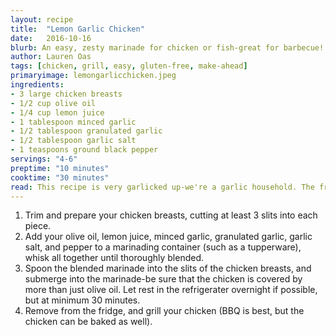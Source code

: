 ```yaml
---
layout: recipe
title:  "Lemon Garlic Chicken"
date:   2016-10-16
blurb: An easy, zesty marinade for chicken or fish-great for barbecue!
author: Lauren Oas
tags: [chicken, grill, easy, gluten-free, make-ahead]
primaryimage: lemongarlicchicken.jpeg
ingredients:
- 3 large chicken breasts 
- 1/2 cup olive oil
- 1/4 cup lemon juice
- 1 tablespoon minced garlic
- 1/2 tablespoon granulated garlic
- 1/2 tablespoon garlic salt
- 1 teaspoons ground black pepper
servings: "4-6"
preptime: "10 minutes"
cooktime: "30 minutes"
read: This recipe is very garlicked up-we're a garlic household. The fresh garlic keeps the sharpness, the granulated intensifies the garlic flavor, and the salt brings a bit more depth. You can use this on chicken or a white fish (like tilapia), but it works better with chicken. This is a marinade, so the flavor if tested should be VERY strong-if you taste test, you're really just looking for balance, as your chicken will obviously not be as strongly flavored. **This recipe is marked gluten-free, but please be sure to check your ingredients (especially your soy sauce) that they are marked "gluten-free" before you serve to anybody with dietary restrictions.
---
```

1. Trim and prepare your chicken breasts, cutting at least 3 slits into each piece.
2. Add your olive oil, lemon juice, minced garlic, granulated garlic, garlic salt, and pepper to a marinading container (such as a tupperware), whisk all together until thoroughly blended.
3. Spoon the blended marinade into the slits of the chicken breasts, and submerge into the marinade-be sure that the chicken is covered by more than just olive oil. Let rest in the refrigerater overnight if possible, but at minimum 30 minutes.
4. Remove from the fridge, and grill your chicken (BBQ is best, but the chicken can be baked as well).